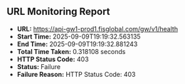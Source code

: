 ## URL Monitoring Report

- **URL:** https://api-gw1-prod1.fisglobal.com/gw/v1/health
- **Start Time:** 2025-09-09T19:19:32.563135
- **End Time:** 2025-09-09T19:19:32.881243
- **Total Time Taken:** 0.318108 seconds
- **HTTP Status Code:** 403
- **Status:** Failure
- **Failure Reason:** HTTP Status Code: 403
